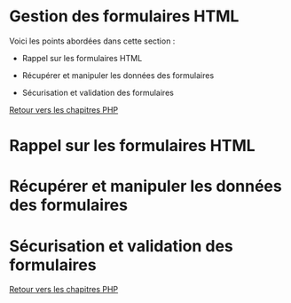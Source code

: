 # Gestion des formulaires HTML

Voici les points abordées dans cette section : 

* Rappel sur les formulaires HTML

* Récupérer et manipuler les données des formulaires

* Sécurisation et validation des formulaires

[Retour vers les chapitres PHP](https://github.com/CalcagnoLoic/aide_memoire/blob/main/R%C3%A9pertoire/sql.md)

# Rappel sur les formulaires HTML

# Récupérer et manipuler les données des formulaires

# Sécurisation et validation des formulaires

[Retour vers les chapitres PHP](https://github.com/CalcagnoLoic/aide_memoire/blob/main/R%C3%A9pertoire/sql.md)